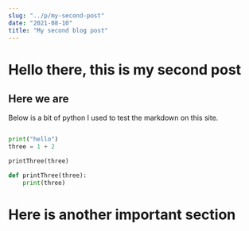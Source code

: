 ```yaml
---
slug: "../p/my-second-post"
date: "2021-08-10"
title: "My second blog post"
---
```


# Hello there, this is my second post
## Here we are

Below is a bit of python I used to test the markdown on this site.

```python

print("hello")
three = 1 + 2

printThree(three)

def printThree(three):
    print(three)

```

# Here is another important section